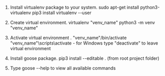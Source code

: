 1. Install virtualenv package to your system.
  sudo apt-get install python3-virtualenv
  pip3 install virtualenv --user

2. Create virtual environment.
  virtualenv "venv_name"
  python3 -m venv "venv_name"

3. Activate virtual environment
  . "venv_name"/bin/activate
  "venv_name"\scripts\activate - for Windows
  type "deactivate" to leave virtual environment

4. Install goose package.
  pip3 install --editable . (from root project folder)

5. Type goose --help to view all available commands
